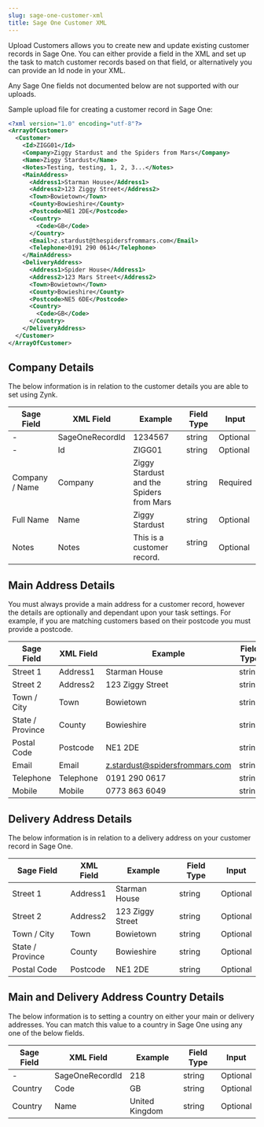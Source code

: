 ```yaml
---
slug: sage-one-customer-xml
title: Sage One Customer XML
---
```

Upload Customers allows you to create new and update existing customer records in Sage One. You can either provide a field in the XML and set up the task to match customer records based on that field, or alternatively you can provide an Id node in your XML.  

Any Sage One fields not documented below are not supported with our uploads.   

Sample upload file for creating a customer record in Sage One:

```xml
<?xml version="1.0" encoding="utf-8"?>
<ArrayOfCustomer>
  <Customer>
    <Id>ZIGG01</Id>
    <Company>Ziggy Stardust and the Spiders from Mars</Company>
    <Name>Ziggy Stardust</Name>
    <Notes>Testing, testing, 1, 2, 3...</Notes>
    <MainAddress>
      <Address1>Starman House</Address1>
      <Address2>123 Ziggy Street</Address2>
      <Town>Bowietown</Town>
      <County>Bowieshire</County>
      <Postcode>NE1 2DE</Postcode>
      <Country>
        <Code>GB</Code>
      </Country>
      <Email>z.stardust@thespidersfrommars.com</Email>
      <Telephone>0191 290 0614</Telephone>
    </MainAddress>
    <DeliveryAddress>
      <Address1>Spider House</Address1>
      <Address2>123 Mars Street</Address2>
      <Town>Bowietown</Town>
      <County>Bowieshire</County>
      <Postcode>NE5 6DE</Postcode>
      <Country>
        <Code>GB</Code>
      </Country>
    </DeliveryAddress>
  </Customer>
</ArrayOfCustomer>
```

## Company Details
The below information is in relation to the customer details you are able to set using Zynk.

| Sage Field | XML Field | Example | Field Type | Input |
| --- | --- | --- | --- | --- |
| - | SageOneRecordId | 1234567 | string | Optional |
| - | Id | ZIGG01 | string  | Optional |
| Company / Name | Company | Ziggy Stardust and the Spiders from Mars | string | Required |
| Full Name | Name | Ziggy Stardust | string | Optional |
| Notes  | Notes  | This is a customer record.  | string   | Optional  |

## Main Address Details
You must always provide a main address for a customer record, however the details are optionally and dependant upon your task settings. For example, if you are matching customers based on their postcode you must provide a postcode.

| Sage Field | XML Field | Example | Field Type | Input |
| --- | --- | --- | --- | --- |
| Street 1 | Address1 | Starman House | string | Optional |
| Street 2 | Address2 | 123 Ziggy Street | string | Optional |
| Town / City | Town | Bowietown | string | Optional |
| State / Province | County | Bowieshire | string | Optional |
| Postal Code | Postcode | NE1 2DE | string | Optional |
| Email | Email | z.stardust@spidersfrommars.com | string | Optional |
| Telephone | Telephone | 0191 290 0617 | string | Optional |
| Mobile | Mobile | 0773 863 6049 | string | Optional |

## Delivery Address Details
The below information is in relation to a delivery address on your customer record in Sage One.

| Sage Field | XML Field | Example | Field Type | Input |
| --- | --- | --- | --- | --- |
| Street 1 | Address1 | Starman House | string | Optional |
| Street 2 | Address2 | 123 Ziggy Street | string | Optional |
| Town / City | Town | Bowietown | string | Optional |
| State / Province | County | Bowieshire | string | Optional |
| Postal Code | Postcode | NE1 2DE | string | Optional |

## Main and Delivery Address Country Details
The below information is to setting a country on either your main or delivery addresses. You can match this value to a country in Sage One using any one of the below fields.

| Sage Field | XML Field | Example | Field Type | Input |
| --- | --- | --- | --- | --- |
| - | SageOneRecordId | 218 | string | Optional |
| Country | Code | GB | string | Optional |
| Country | Name | United Kingdom | string | Optional |